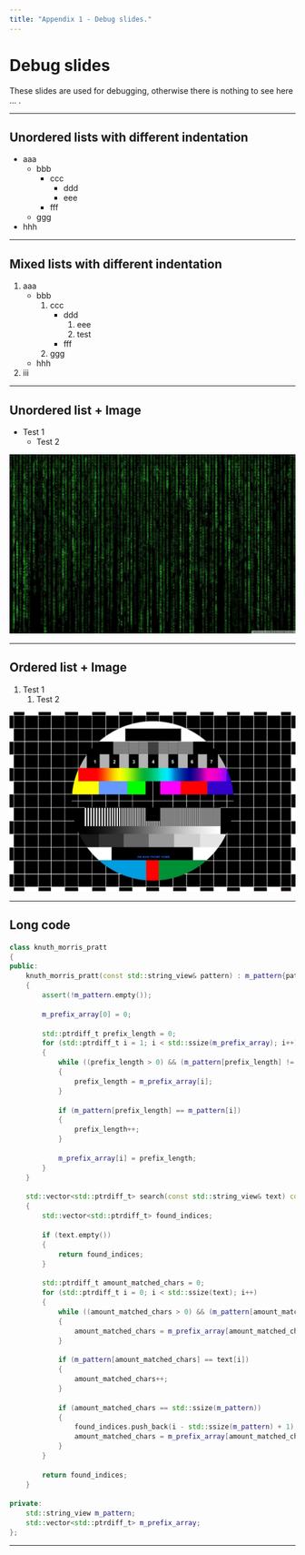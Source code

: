 ```yaml
---
title: "Appendix 1 - Debug slides."
---
```


# Debug slides

These slides are used for debugging, otherwise there is nothing to see here ... .

---

## Unordered lists with different indentation

-   aaa
    -   bbb
        -   ccc
            -   ddd
            -   eee
        -   fff
    -   ggg
-   hhh

---

## Mixed lists with different indentation

1. aaa
    - bbb
        1. ccc
            - ddd
                1. eee
                2. test
            - fff
        2. ggg
    - hhh
2. iii

---

## Unordered list + Image

-   Test 1
    -   Test 2

![](../img/matrix-code.jpg)

---

## Ordered list + Image

1. Test 1
    1. Test 2

![](./img/test-screen.jpg)

---

## Long code

```cpp []
class knuth_morris_pratt
{
public:
    knuth_morris_pratt(const std::string_view& pattern) : m_pattern{pattern}, m_prefix_array(std::ssize(pattern))
    {
        assert(!m_pattern.empty());

        m_prefix_array[0] = 0;

        std::ptrdiff_t prefix_length = 0;
        for (std::ptrdiff_t i = 1; i < std::ssize(m_prefix_array); i++)
        {
            while ((prefix_length > 0) && (m_pattern[prefix_length] != m_pattern[i]))
            {
                prefix_length = m_prefix_array[i];
            }

            if (m_pattern[prefix_length] == m_pattern[i])
            {
                prefix_length++;
            }

            m_prefix_array[i] = prefix_length;
        }
    }

    std::vector<std::ptrdiff_t> search(const std::string_view& text) const
    {
        std::vector<std::ptrdiff_t> found_indices;

        if (text.empty())
        {
            return found_indices;
        }

        std::ptrdiff_t amount_matched_chars = 0;
        for (std::ptrdiff_t i = 0; i < std::ssize(text); i++)
        {
            while ((amount_matched_chars > 0) && (m_pattern[amount_matched_chars] != text[i]))
            {
                amount_matched_chars = m_prefix_array[amount_matched_chars - 1];
            }

            if (m_pattern[amount_matched_chars] == text[i])
            {
                amount_matched_chars++;
            }

            if (amount_matched_chars == std::ssize(m_pattern))
            {
                found_indices.push_back(i - std::ssize(m_pattern) + 1);
                amount_matched_chars = m_prefix_array[amount_matched_chars - 1];
            }
        }

        return found_indices;
    }

private:
    std::string_view m_pattern;
    std::vector<std::ptrdiff_t> m_prefix_array;
};
```

---
